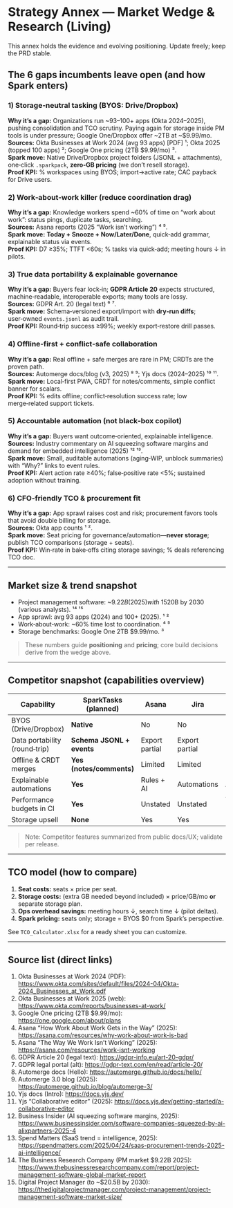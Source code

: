 # Strategy Annex — Market Wedge & Research (Living)

This annex holds the evidence and evolving positioning. Update freely; keep the PRD stable.

## The 6 gaps incumbents leave open (and how Spark enters)

### 1) Storage‑neutral tasking (BYOS: Drive/Dropbox)

**Why it’s a gap:** Organizations run ~93–100+ apps (Okta 2024–2025), pushing consolidation and TCO scrutiny. Paying again for storage inside PM tools is under pressure; Google One/Dropbox offer ~2TB at ~$9.99/mo.  
**Sources:** Okta Businesses at Work 2024 (avg 93 apps) [PDF] ¹; Okta 2025 (topped 100 apps) ²; Google One pricing (2TB $9.99/mo) ³.  
**Spark move:** Native Drive/Dropbox project folders (JSONL + attachments), one‑click `.sparkpack`, **zero‑GB pricing** (we don’t resell storage).  
**Proof KPI:** % workspaces using BYOS; import→active rate; CAC payback for Drive users.

### 2) Work‑about‑work killer (reduce coordination drag)

**Why it’s a gap:** Knowledge workers spend ~60% of time on “work about work”: status pings, duplicate tasks, searching.  
**Sources:** Asana reports (2025 “Work isn’t working”) ⁴ ⁵.  
**Spark move:** **Today + Snooze + Now/Later/Done**, quick‑add grammar, explainable status via events.  
**Proof KPI:** D7 ≥35%; TTFT <60s; % tasks via quick‑add; meeting hours ↓ in pilots.

### 3) True data portability & explainable governance

**Why it’s a gap:** Buyers fear lock‑in; **GDPR Article 20** expects structured, machine‑readable, interoperable exports; many tools are lossy.  
**Sources:** GDPR Art. 20 (legal text) ⁶ ⁷.  
**Spark move:** Schema‑versioned export/import with **dry‑run diffs**; user‑owned `events.jsonl` as audit trail.  
**Proof KPI:** Round‑trip success ≥99%; weekly export‑restore drill passes.

### 4) Offline‑first + conflict‑safe collaboration

**Why it’s a gap:** Real offline + safe merges are rare in PM; CRDTs are the proven path.  
**Sources:** Automerge docs/blog (v3, 2025) ⁸ ⁹; Yjs docs (2024–2025) ¹⁰ ¹¹.  
**Spark move:** Local‑first PWA, CRDT for notes/comments, simple conflict banner for scalars.  
**Proof KPI:** % edits offline; conflict‑resolution success rate; low merge‑related support tickets.

### 5) Accountable automation (not black‑box copilot)

**Why it’s a gap:** Buyers want outcome‑oriented, explainable intelligence.  
**Sources:** Industry commentary on AI squeezing software margins and demand for embedded intelligence (2025) ¹² ¹³.  
**Spark move:** Small, auditable automations (aging‑WIP, unblock summaries) with “Why?” links to event rules.  
**Proof KPI:** Alert action rate ≥40%; false‑positive rate <5%; sustained adoption without training.

### 6) CFO‑friendly TCO & procurement fit

**Why it’s a gap:** App sprawl raises cost and risk; procurement favors tools that avoid double billing for storage.  
**Sources:** Okta app counts ¹ ².  
**Spark move:** Seat pricing for governance/automation—**never storage**; publish TCO comparisons (storage + seats).  
**Proof KPI:** Win‑rate in bake‑offs citing storage savings; % deals referencing TCO doc.

---

## Market size & trend snapshot

- Project management software: ~$9.22B (2025) with ~15% CAGR; forecasts to ~$20B by 2030 (various analysts). ¹⁴ ¹⁵
- App sprawl: avg 93 apps (2024) and 100+ (2025). ¹ ²
- Work‑about‑work: ~60% time lost to coordination. ⁴ ⁵
- Storage benchmarks: Google One 2TB $9.99/mo. ³

> These numbers guide **positioning** and **pricing**; core build decisions derive from the wedge above.

---

## Competitor snapshot (capabilities overview)

| Capability                    | SparkTasks (planned)      | Asana          | Jira           | Linear        | Trello              | ClickUp     | Notion Tasks |
| ----------------------------- | ------------------------- | -------------- | -------------- | ------------- | ------------------- | ----------- | ------------ |
| BYOS (Drive/Dropbox)          | **Native**                | No             | No             | No            | Partial (Power‑Ups) | No          | No           |
| Data portability (round‑trip) | **Schema JSONL + events** | Export partial | Export partial | Export        | CSV/JSON            | CSV/JSON    | CSV          |
| Offline & CRDT merges         | **Yes (notes/comments)**  | Limited        | Limited        | Limited       | Limited             | Limited     | Limited      |
| Explainable automations       | **Yes**                   | Rules + AI     | Automations    | Automations   | Butler              | Automations | Limited      |
| Performance budgets in CI     | **Yes**                   | Unstated       | Unstated       | Yes (culture) | No                  | Unstated    | Unstated     |
| Storage upsell                | **None**                  | Yes            | Yes            | No            | Add‑ons             | Yes         | Yes          |

> Note: Competitor features summarized from public docs/UX; validate per release.

---

## TCO model (how to compare)

1. **Seat costs:** seats × price per seat.
2. **Storage costs:** (extra GB needed beyond included) × price/GB/mo **or** separate storage plan.
3. **Ops overhead savings:** meeting hours ↓, search time ↓ (pilot deltas).
4. **Spark pricing:** seats only; storage = BYOS $0 from Spark’s perspective.

See `TCO_Calculator.xlsx` for a ready sheet you can customize.

---

## Source list (direct links)

1. Okta Businesses at Work 2024 (PDF): https://www.okta.com/sites/default/files/2024-04/Okta-2024_Businesses_at_Work.pdf
2. Okta Businesses at Work 2025 (web): https://www.okta.com/reports/businesses-at-work/
3. Google One pricing (2TB $9.99/mo): https://one.google.com/about/plans
4. Asana “How Work About Work Gets in the Way” (2025): https://asana.com/resources/why-work-about-work-is-bad
5. Asana “The Way We Work Isn’t Working” (2025): https://asana.com/resources/work-isnt-working
6. GDPR Article 20 (legal text): https://gdpr-info.eu/art-20-gdpr/
7. GDPR legal portal (alt): https://gdpr-text.com/en/read/article-20/
8. Automerge docs (Hello): https://automerge.github.io/docs/hello/
9. Automerge 3.0 blog (2025): https://automerge.github.io/blog/automerge-3/
10. Yjs docs (Intro): https://docs.yjs.dev/
11. Yjs “Collaborative editor” (2025): https://docs.yjs.dev/getting-started/a-collaborative-editor
12. Business Insider (AI squeezing software margins, 2025): https://www.businessinsider.com/software-companies-squeezed-by-ai-alixpartners-2025-4
13. Spend Matters (SaaS trend = intelligence, 2025): https://spendmatters.com/2025/04/24/saas-procurement-trends-2025-ai-intelligence/
14. The Business Research Company (PM market $9.22B 2025): https://www.thebusinessresearchcompany.com/report/project-management-software-global-market-report
15. Digital Project Manager (to ~$20.5B by 2030): https://thedigitalprojectmanager.com/project-management/project-management-software-market-size/
